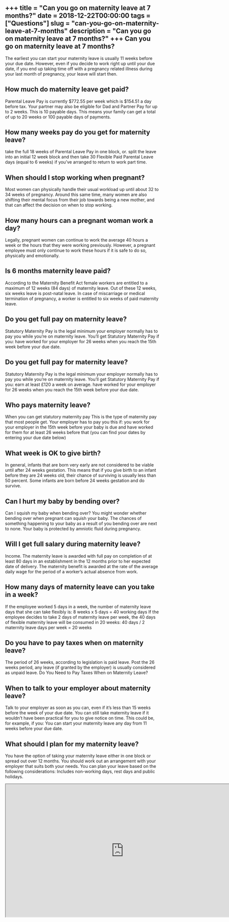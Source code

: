 +++
title = "Can you go on maternity leave at 7 months?"
date = 2018-12-22T00:00:00
tags = ["Questions"]
slug = "can-you-go-on-maternity-leave-at-7-months"
description = "Can you go on maternity leave at 7 months?"
+++
Can you go on maternity leave at 7 months?
------------------------------------------

The earliest you can start your maternity leave is usually 11 weeks before your due date. However, even if you decide to work right up until your due date, if you end up taking time off with a pregnancy related illness during your last month of pregnancy, your leave will start then.

How much do maternity leave get paid?
-------------------------------------

Parental Leave Pay is currently $772.55 per week which is $154.51 a day before tax. Your partner may also be eligible for Dad and Partner Pay for up to 2 weeks. This is 10 payable days. This means your family can get a total of up to 20 weeks or 100 payable days of payments.

How many weeks pay do you get for maternity leave?
--------------------------------------------------

take the full 18 weeks of Parental Leave Pay in one block, or. split the leave into an initial 12 week block and then take 30 Flexible Paid Parental Leave days (equal to 6 weeks) if you’ve arranged to return to work part time.

When should I stop working when pregnant?
-----------------------------------------

Most women can physically handle their usual workload up until about 32 to 34 weeks of pregnancy. Around this same time, many women are also shifting their mental focus from their job towards being a new mother, and that can affect the decision on when to stop working.

How many hours can a pregnant woman work a day?
-----------------------------------------------

Legally, pregnant women can continue to work the average 40 hours a week or the hours that they were working previously. However, a pregnant employee must only continue to work these hours if it is safe to do so, physically and emotionally.

Is 6 months maternity leave paid?
---------------------------------

According to the Maternity Benefit Act female workers are entitled to a maximum of 12 weeks (84 days) of maternity leave. Out of these 12 weeks, six weeks leave is post-natal leave. In case of miscarriage or medical termination of pregnancy, a worker is entitled to six weeks of paid maternity leave.

Do you get full pay on maternity leave?
---------------------------------------

Statutory Maternity Pay is the legal minimum your employer normally has to pay you while you’re on maternity leave. You’ll get Statutory Maternity Pay if you: have worked for your employer for 26 weeks when you reach the 15th week before your due date.

Do you get full pay for maternity leave?
----------------------------------------

Statutory Maternity Pay is the legal minimum your employer normally has to pay you while you’re on maternity leave. You’ll get Statutory Maternity Pay if you: earn at least £120 a week on average. have worked for your employer for 26 weeks when you reach the 15th week before your due date.

Who pays maternity leave?
-------------------------

When you can get statutory maternity pay This is the type of maternity pay that most people get. Your employer has to pay you this if: you work for your employer in the 15th week before your baby is due and have worked for them for at least 26 weeks before that (you can find your dates by entering your due date below)

What week is OK to give birth?
------------------------------

In general, infants that are born very early are not considered to be viable until after 24 weeks gestation. This means that if you give birth to an infant before they are 24 weeks old, their chance of surviving is usually less than 50 percent. Some infants are born before 24 weeks gestation and do survive.

Can I hurt my baby by bending over?
-----------------------------------

Can I squish my baby when bending over? You might wonder whether bending over when pregnant can squish your baby. The chances of something happening to your baby as a result of you bending over are next to none. Your baby is protected by amniotic fluid during pregnancy.

Will I get full salary during maternity leave?
----------------------------------------------

Income. The maternity leave is awarded with full pay on completion of at least 80 days in an establishment in the 12 months prior to her expected date of delivery. The maternity benefit is awarded at the rate of the average daily wage for the period of a worker’s actual absence from work.

How many days of maternity leave can you take in a week?
--------------------------------------------------------

If the employee worked 5 days in a week, the number of maternity leave days that she can take flexibly is: 8 weeks x 5 days = 40 working days If the employee decides to take 2 days of maternity leave per week, the 40 days of flexible maternity leave will be consumed in 20 weeks: 40 days / 2 maternity leave days per week = 20 weeks

Do you have to pay taxes when on maternity leave?
-------------------------------------------------

The period of 26 weeks, according to legislation is paid leave. Post the 26 weeks period, any leave (if granted by the employer) is usually considered as unpaid leave. Do You Need to Pay Taxes When on Maternity Leave?

When to talk to your employer about maternity leave?
----------------------------------------------------

Talk to your employer as soon as you can, even if it’s less than 15 weeks before the week of your due date. You can still take maternity leave if it wouldn’t have been practical for you to give notice on time. This could be, for example, if you: You can start your maternity leave any day from 11 weeks before your due date.

What should I plan for my maternity leave?
------------------------------------------

You have the option of taking your maternity leave either in one block or spread out over 12 months. You should work out an arrangement with your employer that suits both your needs. You can plan your leave based on the following considerations: Includes non-working days, rest days and public holidays.

<iframe allow="accelerometer; autoplay; clipboard-write; encrypted-media; gyroscope; picture-in-picture" allowfullscreen="" class="__youtube_prefs__  epyt-is-override  no-lazyload" data-no-lazy="1" data-origheight="433" data-origwidth="770" data-skipgform_ajax_framebjll="" height="433" id="_ytid_48834" loading="lazy" src="https://www.youtube.com/embed/4q6iVQjAaFM?enablejsapi=1&autoplay=0&cc_load_policy=0&cc_lang_pref=&iv_load_policy=1&loop=0&modestbranding=0&rel=1&fs=1&playsinline=0&autohide=2&theme=dark&color=red&controls=1&" title="YouTube player" width="770"></iframe>
